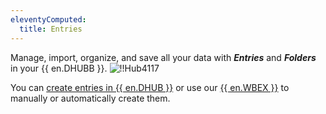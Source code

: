 ```yaml
---
eleventyComputed:
  title: Entries
---
```

Manage, import, organize, and save all your data with ***Entries*** and ***Folders*** in your {{ en.DHUBB }}.
![!!Hub4117](https://cdnweb.devolutions.net/docs/en/hub/Hub4117.png)

You can [create entries in {{ en.DHUB }}](/hub/web-interface/entries/create-entries-manually/) or use our [{{ en.WBEX }}](/hub/workspace-browser-extension/using-workspace-browser-extension/) to manually or automatically create them.
